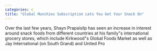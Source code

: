```yaml
---
categories: c
title: "Global Munchies Subscription Lets You Get Your Snack On"
---
```


      
      

      
      
Over the last few years, Shayn Prapaisilp has seen an increase in interest around snack foods from different countries at his family"s international grocery stores, which include Kirkwood"s Global Foods Market as well as Jay International (on South Grand) and United Pro